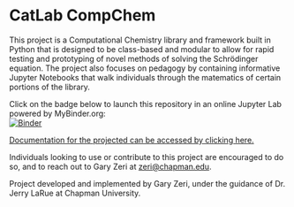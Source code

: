 # CatLab CompChem
This project is a Computational Chemistry library and framework built in Python that is designed to be class-based and modular to allow for rapid testing and prototyping of novel methods of solving the Schrödinger equation. The project also focuses on pedagogy by containing informative Jupyter Notebooks that walk individuals through the matematics of certain portions of the library. 

Click on the badge below to launch this repository in an online Jupyter Lab powered by MyBinder.org: <br>
[![Binder](https://mybinder.org/badge_logo.svg)](https://mybinder.org/v2/gh/GaryZ700/CatLab_CompChem/master/)

<a href="https://github.com/GaryZ700/CatLab_CompChem/wiki">Documentation for the projected can be accessed by clicking here.</a> 

Individuals looking to use or contribute to this project are encouraged to do so, and to reach out to Gary Zeri at zeri@chapman.edu. 

Project developed and implemented by Gary Zeri, under the guidance of Dr. Jerry LaRue at Chapman University. 
